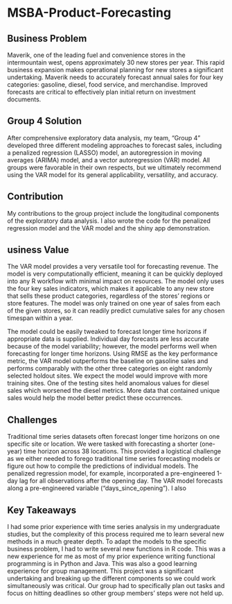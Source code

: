 # MSBA-Product-Forecasting

## Business Problem
Maverik, one of the leading fuel and convenience stores in the intermountain west, opens approximately 30 new stores per year. This rapid business expansion makes operational planning for new stores a significant undertaking. Maverik needs to accurately forecast annual sales for four key categories: gasoline, diesel, food service, and merchandise. Improved forecasts are critical to effectively plan initial return on investment documents.

## Group 4 Solution
After comprehensive exploratory data analysis, my team, “Group 4” developed three different modeling approaches to forecast sales, including a penalized regression (LASSO) model, an autoregression in moving averages (ARIMA) model, and a vector autoregression (VAR) model. All groups were favorable in their own respects, but we ultimately recommend using the VAR model for its general applicability, versatility, and accuracy. 

## Contribution
My contributions to the group project include the longitudinal components of the exploratory data analysis. I also wrote the code for the penalized regression model and the VAR model and the shiny app demonstration. 

## usiness Value
The VAR model provides a very versatile tool for forecasting revenue. The model is very computationally efficient, meaning it can be quickly deployed into any R workflow with minimal impact on resources. The model only uses the four key sales indicators, which makes it applicable to any new store that sells these product categories, regardless of the stores’ regions or store features. The model was only trained on one year of sales from each of the given stores, so it can readily predict cumulative sales for any chosen timespan within a year. 

The model could be easily tweaked to forecast longer time horizons if appropriate data is supplied. Individual day forecasts are less accurate because of the model variability; however, the model performs well when forecasting for longer time horizons. Using RMSE as the key performance metric, the VAR model outperforms the baseline on gasoline sales and performs comparably with the other three categories on eight randomly selected holdout sites. We expect the model would improve with more training sites. One of the testing sites held anomalous values for diesel sales which worsened the diesel metrics. More data that contained unique sales would help the model better predict these occurrences.

## Challenges
Traditional time series datasets often forecast longer time horizons on one specific site or location. We were tasked with forecasting a shorter (one-year) time horizon across 38 locations. This provided a logistical challenge as we either needed to forego traditional time series forecasting models or figure out how to compile the predictions of individual models. The penalized regression model, for example, incorporated a pre-engineered 1-day lag for all observations after the opening day. The VAR model forecasts along a pre-engineered variable (“days_since_opening”). I also 

## Key Takeaways
I had some prior experience with time series analysis in my undergraduate studies, but the complexity of this process required me to learn several new methods in a much greater depth. To adapt the models to the specific business problem, I had to write several new functions in R code. This was a new experience for me as most of my prior experience writing functional programming is in Python and Java. This was also a good learning experience for group management. This project was a significant undertaking and breaking up the different components so we could work simultaneously was critical. Our group had to specifically plan out tasks and focus on hitting deadlines so other group members’ steps were not held up. 
